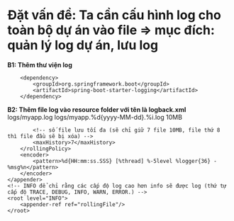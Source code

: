 # Đặt vấn đề: Ta cần cấu hình log cho toàn bộ dự án vào file => mục đích: quản lý log dự án, lưu log

**B1: Thêm thư viện log**
<!-- https://mvnrepository.com/artifact/org.springframework.boot/spring-boot-starter-logging -->
		<dependency>
			<groupId>org.springframework.boot</groupId>
			<artifactId>spring-boot-starter-logging</artifactId>
		</dependency>

**B2: Thêm file log vào resource folder với tên là logback.xml**
<configuration>
    <appender name="rollingFile" class="ch.qos.logback.core.rolling.RollingFileAppender">
        <file>logs/myapp.log</file>
        <rollingPolicy class="ch.qos.logback.core.rolling.SizeAndTimeBasedRollingPolicy">
            <fileNamePattern>logs/myapp.%d{yyyy-MM-dd}.%i.log</fileNamePattern>
              <!-- max size của file log -->
            <maxFileSize>10MB</maxFileSize>

            <!-- số file lưu tối đa (sẽ chỉ giữ 7 file 10MB, file thứ 8 thì file đầu sẽ bị xóa) -->
            <maxHistory>7</maxHistory>
        </rollingPolicy>
        <encoder>
            <pattern>%d{HH:mm:ss.SSS} [%thread] %-5level %logger{36} - %msg%n</pattern>
        </encoder>
    </appender>
    <!-- INFO để chỉ rằng các cấp độ log cao hơn info sẽ được log (thứ tự cấp độ TRACE, DEBUG, INFO, WARN, ERROR.) -->
    <root level="INFO">
        <appender-ref ref="rollingFile"/>
    </root>
</configuration>
